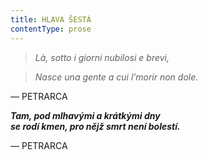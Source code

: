```yaml
---
title: HLAVA ŠESTÁ
contentType: prose
---
```


<section>

> _Là, sotto i giorni nubilosi e brevi,_

> _Nasce una gente a cui l’morir non dole._

— PETRARCA

___Tam, pod mlhavými a krátkými dny  
se rodí kmen, pro nějž smrt není bolestí.___

— PETRARCA

</section>
